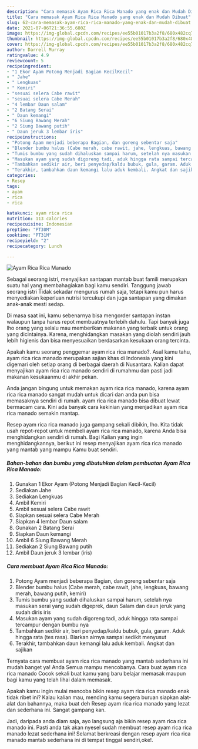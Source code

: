 ```yaml
---
description: "Cara memasak Ayam Rica Rica Manado yang enak dan Mudah Dibuat"
title: "Cara memasak Ayam Rica Rica Manado yang enak dan Mudah Dibuat"
slug: 62-cara-memasak-ayam-rica-rica-manado-yang-enak-dan-mudah-dibuat
date: 2021-07-06T21:36:55.680Z
image: https://img-global.cpcdn.com/recipes/ee55b01017b3a2f8/680x482cq70/ayam-rica-rica-manado-foto-resep-utama.jpg
thumbnail: https://img-global.cpcdn.com/recipes/ee55b01017b3a2f8/680x482cq70/ayam-rica-rica-manado-foto-resep-utama.jpg
cover: https://img-global.cpcdn.com/recipes/ee55b01017b3a2f8/680x482cq70/ayam-rica-rica-manado-foto-resep-utama.jpg
author: Darrell Murray
ratingvalue: 4.9
reviewcount: 5
recipeingredient:
- "1 Ekor Ayam Potong Menjadi Bagian KecilKecil"
- " Jahe"
- " Lengkuas"
- " Kemiri"
- "sesuai selera Cabe rawit"
- "sesuai selera Cabe Merah"
- "4 lembar Daun salam"
- "2 Batang Serai"
- " Daun kemangi"
- "6 Siung Bawang Merah"
- "2 Siung Bawang putih"
- " Daun jeruk 3 lembar iris"
recipeinstructions:
- "Potong Ayam menjadi beberapa Bagian, dan goreng sebentar saja"
- "Blender bumbu halus (Cabe merah, cabe rawit, jahe, lengkuas, bawang merah, bawang putih, kemiri)"
- "Tumis bumbu yang sudah dihaluskan sampai harum, setelah nya masukan serai yang sudah digeprek, daun Salam dan daun jeruk yang sudah diris iris"
- "Masukan ayam yang sudah digoreng tadi, aduk hingga rata sampai tercampur dengan bumbu nya"
- "Tambahkan sedikir air, beri penyedap/kaldu bubuk, gula, garam. Aduk hingga rata (tes rasa). Biarkan airnya sampai sedikit menyusut"
- "Terakhir, tambahkan daun kemangi lalu aduk kembali. Angkat dan sajikan"
categories:
- Resep
tags:
- ayam
- rica
- rica

katakunci: ayam rica rica 
nutrition: 113 calories
recipecuisine: Indonesian
preptime: "PT30M"
cooktime: "PT31M"
recipeyield: "2"
recipecategory: Lunch

---
```



![Ayam Rica Rica Manado](https://img-global.cpcdn.com/recipes/ee55b01017b3a2f8/680x482cq70/ayam-rica-rica-manado-foto-resep-utama.jpg)

Sebagai seorang istri, menyajikan santapan mantab buat famili merupakan suatu hal yang membahagiakan bagi kamu sendiri. Tanggung jawab seorang istri Tidak sekadar mengurus rumah saja, tetapi kamu pun harus menyediakan keperluan nutrisi tercukupi dan juga santapan yang dimakan anak-anak mesti sedap.

Di masa  saat ini, kamu sebenarnya bisa mengorder santapan instan walaupun tanpa harus repot membuatnya terlebih dahulu. Tapi banyak juga lho orang yang selalu mau memberikan makanan yang terbaik untuk orang yang dicintainya. Karena, menghidangkan masakan yang diolah sendiri jauh lebih higienis dan bisa menyesuaikan berdasarkan kesukaan orang tercinta. 



Apakah kamu seorang penggemar ayam rica rica manado?. Asal kamu tahu, ayam rica rica manado merupakan sajian khas di Indonesia yang kini digemari oleh setiap orang di berbagai daerah di Nusantara. Kalian dapat menyajikan ayam rica rica manado sendiri di rumahmu dan pasti jadi makanan kesukaanmu di akhir pekan.

Anda jangan bingung untuk memakan ayam rica rica manado, karena ayam rica rica manado sangat mudah untuk dicari dan anda pun bisa memasaknya sendiri di rumah. ayam rica rica manado bisa dibuat lewat bermacam cara. Kini ada banyak cara kekinian yang menjadikan ayam rica rica manado semakin mantap.

Resep ayam rica rica manado juga gampang sekali dibikin, lho. Kita tidak usah repot-repot untuk membeli ayam rica rica manado, karena Anda bisa menghidangkan sendiri di rumah. Bagi Kalian yang ingin menghidangkannya, berikut ini resep menyajikan ayam rica rica manado yang mantab yang mampu Kamu buat sendiri.

<!--inarticleads1-->

##### Bahan-bahan dan bumbu yang dibutuhkan dalam pembuatan Ayam Rica Rica Manado:

1. Gunakan 1 Ekor Ayam (Potong Menjadi Bagian Kecil-Kecil)
1. Sediakan  Jahe
1. Sediakan  Lengkuas
1. Ambil  Kemiri
1. Ambil sesuai selera Cabe rawit
1. Siapkan sesuai selera Cabe Merah
1. Siapkan 4 lembar Daun salam
1. Gunakan 2 Batang Serai
1. Siapkan  Daun kemangi
1. Ambil 6 Siung Bawang Merah
1. Sediakan 2 Siung Bawang putih
1. Ambil  Daun jeruk 3 lembar (iris)




<!--inarticleads2-->

##### Cara membuat Ayam Rica Rica Manado:

1. Potong Ayam menjadi beberapa Bagian, dan goreng sebentar saja
1. Blender bumbu halus (Cabe merah, cabe rawit, jahe, lengkuas, bawang merah, bawang putih, kemiri)
1. Tumis bumbu yang sudah dihaluskan sampai harum, setelah nya masukan serai yang sudah digeprek, daun Salam dan daun jeruk yang sudah diris iris
1. Masukan ayam yang sudah digoreng tadi, aduk hingga rata sampai tercampur dengan bumbu nya
1. Tambahkan sedikir air, beri penyedap/kaldu bubuk, gula, garam. Aduk hingga rata (tes rasa). Biarkan airnya sampai sedikit menyusut
1. Terakhir, tambahkan daun kemangi lalu aduk kembali. Angkat dan sajikan




Ternyata cara membuat ayam rica rica manado yang mantab sederhana ini mudah banget ya! Anda Semua mampu mencobanya. Cara buat ayam rica rica manado Cocok sekali buat kamu yang baru belajar memasak maupun bagi kamu yang telah lihai dalam memasak.

Apakah kamu ingin mulai mencoba bikin resep ayam rica rica manado enak tidak ribet ini? Kalau kalian mau, mending kamu segera buruan siapkan alat-alat dan bahannya, maka buat deh Resep ayam rica rica manado yang lezat dan sederhana ini. Sangat gampang kan. 

Jadi, daripada anda diam saja, ayo langsung aja bikin resep ayam rica rica manado ini. Pasti anda tak akan nyesel sudah membuat resep ayam rica rica manado lezat sederhana ini! Selamat berkreasi dengan resep ayam rica rica manado mantab sederhana ini di tempat tinggal sendiri,oke!.

